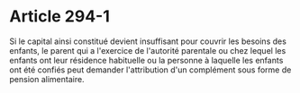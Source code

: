# Article 294-1

Si le capital ainsi constitué devient insuffisant pour couvrir les besoins des enfants, le parent qui a l'exercice de l'autorité parentale ou chez lequel les enfants ont leur résidence habituelle ou la personne à laquelle les enfants ont été confiés peut demander l'attribution d'un complément sous forme de pension alimentaire.